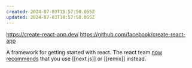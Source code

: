 ```yaml
---
created: 2024-07-03T18:57:50.055Z
updated: 2024-07-03T18:57:50.055Z
---
```

https://create-react-app.dev/
https://github.com/facebook/create-react-app

A framework for getting started with react. The react team [now recommends](https://react.dev/learn/start-a-new-react-project) that you use [[next.js]] or [[remix]] instead.